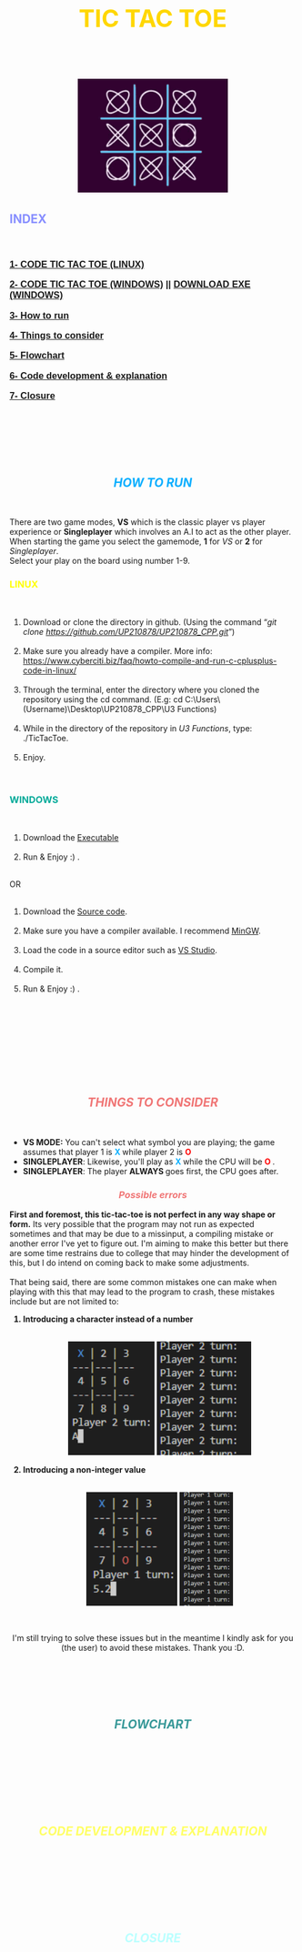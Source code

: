
<h1 align="center">
<div align ="center">
 <h2 style="color:#FFD700"> TIC TAC TOE 
</div> 
</h1>

</br>
<h2 align="center">
<img alt="tictactoe" height="200" src="Images/tictactoe.gif"/></h2>

<h2 align="left">
<div>
 <b style="color:#888FFF"> INDEX </div> 
</h2></b></br>

<h3 style="font-family:Arial;"><b>

[1- CODE TIC TAC TOE (LINUX)](./TicTacToe_Linux.cpp)  

[2- CODE TIC TAC TOE (WINDOWS)](./TicTacToe.cpp)  || [DOWNLOAD EXE (WINDOWS)](./TicTacToe.exe)

[3- How to run](https://github.com/UP210878/UP210878_CPP/tree/main/U3%20Functions#--how-to-run--)  

[4- Things to consider](https://github.com/UP210878/UP210878_CPP/tree/main/U3%20Functions#--things-to-consider--)  

[5- Flowchart](https://github.com/UP210878/UP210878_CPP/tree/main/U3%20Functions#--flowchart--)  

[6- Code development & explanation](https://github.com/UP210878/UP210878_CPP/tree/main/U3%20Functions#--code-development--explanation--)  

[7- Closure](https://github.com/UP210878/UP210878_CPP/tree/main/U3%20Functions#--closure--)  

</h3></b></br></br></br></br></br>


    
<h2 align="center">
<div>
 <b style="color:#0AAFFF"><i> HOW TO RUN </div> 
</h2></b></br></i>

There are two game modes, **VS** which is the classic player vs player experience or **Singleplayer** which involves an A.I to act as the other player. When starting the game you select the gamemode, **1** for _VS_ or **2** for _Singleplayer_.  
Select your play on the board using number 1-9.

<h3 align="left">
<div>
 <b style="color:#FF0"> LINUX </div> 
</h3></b></br>

1. Download or clone the directory in github. (Using the command <q><i>git clone https://github.com/UP210878/UP210878_CPP.git</q></i>)</br></br>
2. Make sure you already have a compiler. More info: https://www.cyberciti.biz/faq/howto-compile-and-run-c-cplusplus-code-in-linux/</br></br>
3. Through the terminal, enter the directory where you cloned the repository using the cd command. (E.g: cd C:\Users\\(Username)\Desktop\UP210878_CPP\U3 Functions)</br></br>
4. While in the directory of the repository in <i>U3 Functions</i>, type: ./TicTacToe.</br></br>
5. Enjoy.</br></br></br>

<h3 align="left">
<div>
 <b style="color:#0A9"> WINDOWS </div> 
</h3></b></br>

1. Download the [Executable](./TicTacToe.exe)</br></br>
2. Run & Enjoy :) .</br></br>

OR</br></br>

1. Download the [Source code](./TicTacToe.cpp).</br></br>
2. Make sure you have a compiler available. I recommend [MinGW](https://sourceforge.net/projects/mingw/).</br></br>
3. Load the code in a source editor such as [VS Studio](https://code.visualstudio.com/).</br></br>
4. Compile it.</br></br>
5. Run & Enjoy :) .</br></br>

</br></br></br></br></br></br></br>

<h2 align="center">
<div>
 <b style="color:#F07777"><i> THINGS TO CONSIDER </div> 
</h2></b></br></i>

* **VS MODE:** You can't select what symbol you are playing; the game assumes that player 1 is <b style="color:#0AAFFF"> X </b> while player 2 is <b style="color:#FF0000"> O </b> 
* **SINGLEPLAYER**: Likewise, you'll play as <b style="color:#0AAFFF"> X </b> while the CPU will be <b style="color:#FF0000"> O </b>.
* **SINGLEPLAYER**: The player <b> ALWAYS </b> goes first, the CPU goes after.

<h3 align="center">
<div>
 <b style="color:#F07777"><i> Possible errors </div> 
</h3></b></i>

<b>First and foremost, this tic-tac-toe is not perfect in any way shape or form.</b> Its very possible that the program may not run as expected sometimes and that may be due to a missinput, a compiling mistake or another error I've yet to figure out. I'm aiming to make this better but there are some time restrains due to college that may hinder the development of this, but I do intend on coming back to make some adjustments.</br></br>That being said, there are some common mistakes one can make when playing with this that may lead to the program to crash, these mistakes include but are not limited to:
<b>

1. Introducing a character instead of a number </br></br> <div align="center">
<img alt="tictactoe" height="200" src="Images/Char0.PNG"/> <img alt="tictactoe" height="200" src="Images/Char1.PNG"/>

2. Introducing a non-integer value</br></br><div align="center">
<img alt="tictactoe" height="200" src="Images/Decimal0.PNG"/> <img alt="tictactoe" height="200" src="Images/Decimal1.PNG"/>

</b></br><div align="center">I'm still trying to solve these issues but in the meantime I kindly ask for you (the user) to avoid these mistakes. Thank you :D.</div></br></br></br></br></br>

<h2 align="center">
<div>
 <b style="color:#399999"><i> FLOWCHART </div> 
</h2></b></br></i>



</br></br></br></br></br>

<h2 align="center">
<div>
 <b style="color:#FF6"><i> CODE DEVELOPMENT & EXPLANATION </div> 
</h2></b></br></i>



</br></br></br></br></br>

<h2 align="center">
<div>
 <b style="color:#BFFF"><i> CLOSURE </div> 
</h2></b></br></i>
